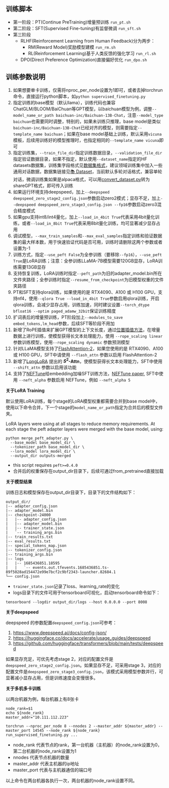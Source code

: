 ## 训练脚本


- 第一阶段：PT(Continue PreTraining)增量预训练 `run_pt.sh`
- 第二阶段：SFT(Supervised Fine-tuning)有监督微调 `run_sft.sh`
- 第三阶段 
  - RLHF(Reinforcement Learning from Human Feedback)分为两步：
    - RM(Reward Model)奖励模型建模 `run_rm.sh`
    - RL(Reinforcement Learning)基于人类反馈的强化学习 `run_rl.sh`
  - DPO(Direct Preference Optimization)直接偏好优化 `run_dpo.sh`


## 训练参数说明

1. 如果想要单卡训练，仅需将nproc_per_node设置为1即可，或者去掉torchrun命令，直接运行python脚本，如`python supervised_finetuning.py`
2. 指定训练的base模型（默认llama），训练代码也兼容ChatGLM/BLOOM/BaiChuan等GPT模型，以baichuan模型为例，调整`--model_name_or_path baichuan-inc/Baichuan-13B-Chat`，注意`--model_type baichuan`也需要同时调整，特别的，如果未训练只推理，base model是类似`baichuan-inc/Baichuan-13B-Chat`已经对齐的模型，则需要指定`--template_name baichuan`；如果在base model基础上训练，默认采用`vicuna`模板，后续用训练好的模型推理时，也指定相同的`--template_name vicuna`即可
3. 指定训练集，`--train_file_dir`指定训练数据目录，`--validation_file_dir`指定验证数据目录，如果不指定，默认使用`--dataset_name`指定的HF datasets数据集，训练集字段格式见[数据集格式](https://github.com/shibing624/MedicalGPT/wiki/%E6%95%B0%E6%8D%AE%E9%9B%86)，建议领域训练集中加入一些通用对话数据，数据集链接见[📚 Dataset](https://github.com/shibing624/MedicalGPT#-dataset)，当前默认多轮对话格式，兼容单轮对话，微调训练集如果是alpaca格式，可以用[convert_dataset.py](https://github.com/shibing624/MedicalGPT/blob/main/convert_dataset.py)转为shareGPT格式，即可传入训练
4. 如果运行环境支持deepspeed，加上`--deepspeed deepspeed_zero_stage2_config.json`参数启动zero2模式；显存不足，加上`--deepspeed deepspeed_zero_stage3_config.json --fp16`参数启动zero3混合精度模式
5. 如果gpu支持int8/int4量化，加上`--load_in_4bit True`代表采用4bit量化训练，或者`--load_in_8bit True`代表采用8bit量化训练，均可显著减少显存占用
6. 调试模型，`--max_train_samples`和`--max_eval_samples`指定训练和验证数据集的最大样本数，用于快速验证代码是否可用，训练时请删除这两个参数或者设置为-1
7. 训练方式，指定`--use_peft False`为全参训练（要移除`--fp16`），`--use_peft True`是LoRA训练；注意：全参训练LLaMA-7B模型需要120GB显存，LoRA训练需要13GB显存
8. 支持恢复训练，LoRA训练时指定`--peft_path`为旧的adapter_model.bin所在文件夹路径；全参训练时指定`--resume_from_checkpoint`为旧模型权重的文件夹路径
9. PT和SFT支持qlora训练，如果使用的是 RTX4090、A100 或 H100 GPU，支持nf4，使用`--qlora True --load_in_4bit True`参数启用qlora训练，开启qlora训练，会减少显存占用，训练加速，同时建议设置`--torch_dtype bfloat16 --optim paged_adamw_32bit`保证训练精度
10. 扩词表后的增量预训练，PT阶段加上`--modules_to_save embed_tokens,lm_head`参数，后续SFT等阶段不用加
11. 新增了RoPE插值来扩展GPT模型的上下文长度，通过[位置插值方法](https://arxiv.org/abs/2306.15595)，在增量数据上进行训练，使模型获得长文本处理能力，使用 `--rope_scaling linear` 参数训练模型，使用`--rope_scaling dynamic` 参数预测模型
12. 针对LLaMA模型支持了[FlashAttention-2](https://github.com/Dao-AILab/flash-attention)，如果您使用的是 RTX4090、A100 或 H100 GPU，SFT中请使用 `--flash_attn` 参数以启用 FlashAttention-2
13. 新增了[LongLoRA](https://github.com/dvlab-research/LongLoRA) 提出的 **$S^2$-Attn**，使模型获得长文本处理能力，SFT中使用 `--shift_attn` 参数以启用该功能
14. 支持了[NEFTune](https://github.com/neelsjain/NEFTune)给embedding加噪SFT训练方法，[NEFTune paper](https://arxiv.org/abs/2310.05914), SFT中使用 `--neft_alpha` 参数启用 NEFTune，例如 `--neft_alpha 5`

**关于LoRA Training**

默认使用LoRA训练，每个stage的LoRA模型权重都需要合并到base model中，使用以下命令合并，下一个stage的`model_name_or_path`指定为合并后的模型文件夹。

LoRA layers were using at all stages to reduce memory requirements. 
At each stage the peft adapter layers were merged with the base model, using: 
```shell
python merge_peft_adapter.py \
  --base_model base_model_dir \
  --tokenizer_path base_model_dir \
  --lora_model lora_model_dir \
  --output_dir outputs-merged
```

- this script requires `peft>=0.4.0`
- 合并后的权重保存在output_dir目录下，后续可通过from_pretrained直接加载

**关于模型结果**

训练日志和模型保存在output_dir目录下，目录下的文件结构如下：

```shell
output_dir/
|-- adapter_config.json
|-- adapter_model.bin
|-- checkpoint-24000
|   |-- adapter_config.json
|   |-- adapter_model.bin
|   |-- trainer_state.json
|   `-- training_args.bin
|-- train_results.txt
|-- eval_results.txt
|-- special_tokens_map.json
|-- tokenizer_config.json
|-- training_args.bin
|-- logs
|   |-- 1685436851.18595
|   |   `-- events.out.tfevents.1685436851.ts-89f5028ad154472e99e7bcf2c9bf2343-launcher.82684.1
└── config.json

```

- `trainer_state.json`记录了loss、learning_rate的变化
- logs目录下的文件可用于tensorboard可视化，启动tensorboard命令如下：
```shell
tensorboard --logdir output_dir/logs --host 0.0.0.0 --port 8008
```


**关于deepspeed**

deepspeed 的参数配置`deepspeed_config.json`可参考：

1. https://www.deepspeed.ai/docs/config-json/
2. https://huggingface.co/docs/accelerate/usage_guides/deepspeed
3. https://github.com/huggingface/transformers/blob/main/tests/deepspeed

如果显存充足，可优先考虑stage 2，对应的配置文件是`deepspeed_zero_stage2_config.json`。如果显存不足，可采用stage 3，对应的配置文件是`deepspeed_zero_stage3_config.json`，该模式采用模型参数并行，可显著减小显存占用，但是训练速度会变慢很多。


**关于多机多卡训练**

以两台机器为例，每台机器上有8张卡

```shell
node_rank=$1
echo ${node_rank}
master_addr="10.111.112.223"

torchrun --nproc_per_node 8 --nnodes 2 --master_addr ${master_addr} --master_port 14545 --node_rank ${node_rank} run_supervised_finetuning.py ... 
```


- node_rank 代表节点的rank，第一台机器（主机器）的node_rank设置为0，第二台机器的node_rank设置为1
- nnodes 代表节点机器的数量
- master_addr 代表主机器的ip地址
- master_port 代表与主机器通信的端口号

以上命令在两台机器各执行一次，两台机器的node_rank设置不同。
